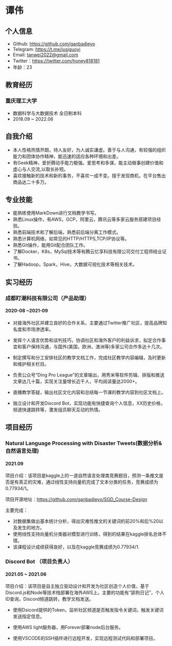 # 谭伟

## 个人信息

- Github: https://github.com/ganbadieyo
- Telegram: https://t.me/iusiguoyi
- Email: tanwei2022@gmail.com
- Twitter：https://twitter.com/honey818181
- 年龄：23

## 教育经历

### 重庆理工大学 

- 数据科学与大数据技术 全日制本科
- 2018.09 ~ 2022.06

## 自我介绍

- 本人性格热情开朗，待人友好，为人诚实谦虚。善于与人沟通，有较强的组织能力和团体协作精神，能迅速的适应各种环境和出差。
- 有Geek精神，爱折腾动手能力极强。爱思考和多谋，能主动做事创建价值和虚心与人交流,以取长补短。
- 喜欢接触新的技术和新的事务，不喜欢一成不变。擅于发现商机，在平台售出商品达二十多万。

## 专业技能

- 能熟练使用MarkDown进行文档教学书写。
- 熟悉Linux操作，有AWS，GCP，阿里云，腾讯云等多家云服务搭建项目经验。
- 熟悉前端技术和了解后端，熟悉前后端分离工作模式。
- 熟悉计算机网络，如常见的HTTP/HTTPS,TCP/IP协议等。
- 熟悉Git操作，能用Git配合团队工作。
- 了解Docker，K8s，MySql技术等有腾云忆享科技有限公司交付工程师结业证书。
- 了解Hadoop，Spark，Hive，大数据可视化技术等相关技术。

## 实习经历

### 成都盯潮科技有限公司（产品助理）

#### 2020-08 ~2021-09

- 对接海外社区并建立良好的合作关系，主要通过Twitter推广社区，提高品牌知名度和市场渗透率。

- 发挥个人语言优势和谈判技巧，协调社区和海外客户的利益诉求，拟定合作事宜和客户保持沟通，与国外(美国，欧洲，澳洲等)多家公司合作多达十几次。
- 制定撰写和分工安排社区的教学文档工作，完成社区教学内容编辑，及时更新和维护相关栏目。
- 负责公众号“Ding Pro League”的文章输出，用秀米等软件剪辑、排版和推送文章达几十篇，实现关注量增长近千人，平均阅读量达2000+。
- 直播教学答疑，输出社区文化内容和总结每一节课的教学内容到社区文档上。
- 独立设计和开发Discord Bot，实现功能有快捷查询个人信息，XX历史价格，频道快速跳转等，激发组员聊天互动的热情。

## 项目经历

### Natural Language Processing with Disaster Tweets(数据分析&自然语言处理)

#### 2021.09

项目介绍：该项目是kaggle上的一道自然语言处理类竞赛题目，预测一条推文是否是有真正的灾难，通过线性支持向量机完成了文本分类的任务，竞赛成绩为0.77934/1。

项目开源地址：https://github.com/ganbadieyo/SGD_Course-Design

主要完成：

- 对数据集做出基本统计分析，得出灾难性推文的关键词的前20%和后%20以及发生的地方。
- 使用线性支持向量机分类器对模型进行训练，得到的结果在kaggle排名总体不错。
- 该课程设计成绩获得良好，以及在kaggle竞赛成绩为0.77934/1.

### Discord Bot （项目负责人）

#### 2021.05 ~ 2021.06

项目介绍：该项目是自主独立驱动设计和开发为社区创造个人价值，基于Discord.js和Node等技术栈部署在海外AWS上。主要的功能有“舔狗日记”，个人ID查询，Discord频道跳转，教学文档发送。

- 使用Dsicord提供的Token，监听社区频道是否触发指令关键词，触发关键词发送指定信息。

- 使用AWS light服务器，用Forever部署node后台服务。
- 使用VSCODE的SSH插件进行远程开发，实现远程测试代码和部署项目。
